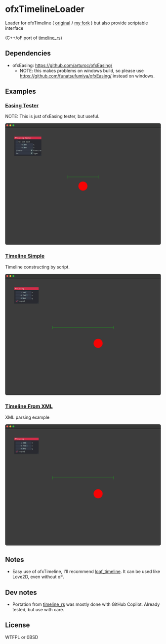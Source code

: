# ofxTimelineLoader

Loader for ofxTimeline ( [original](https://github.com/YCAMInterlab/ofxTimeline) / [my fork](https://github.com/funatsufumiya/ofxTimeline) ) but also provide scriptable interface

(C++/oF port of [timeline_rs](https://github.com/funatsufumiya/timeline_rs))

## Dependencies

- ofxEasing: https://github.com/arturoc/ofxEasing/
    - NOTE: this makes problems on windows build, so please use https://github.com/funatsufumiya/ofxEasing/ instead on windows.

## Examples

### [Easing Tester](./easing_tester/)

NOTE: This is just ofxEasing tester, but useful.

![screenshot_easing_tester](docs/screenshot_easing_tester.png)

### [Timeline Simple](./example_simple/)

Timeline constructing by script.

![screenshot_example_simple](docs/screenshot_example_simple.png)

### [Timeline From XML](./example_xml/)

XML parsing example

![screenshot_example_simple](docs/screenshot_example_simple.png)

## Notes

- Easy use of ofxTimeline, I'll recommend [loaf_timeline](https://github.com/funatsufumiya/loaf_timeline). It can be used like Love2D, even without oF.

## Dev notes

- Portation from [timeline_rs](https://github.com/funatsufumiya/timeline_rs) was mostly done with GitHub Copilot. Already tested, but use with care.

## License

WTFPL or 0BSD